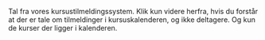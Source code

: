 Tal fra vores kursustilmeldingssystem.
Klik kun videre herfra, hvis du forstår at der er tale om tilmeldinger i kursuskalenderen, og ikke deltagere.
Og kun de kurser der ligger i kalenderen.
